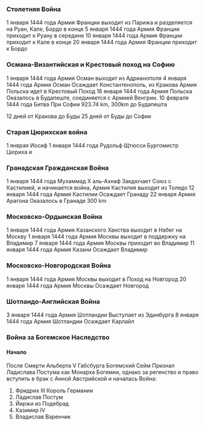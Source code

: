### Столетняя Война

1 января 1444 года Армия Франции выходит из Парижа и разделяется на Руан, Кале, Бордо
в конце 5 января 1444 года Армия Франции приходит к Руану
в середине 10 января 1444 года Армия Франции приходит к Кале
в конце 20 января 1444 года Армия Франции приходит к Бордо


### Османа-Византийская и Крестовый поход на Софию

1 января 1444 года Армия Осман выходит из Адрианополя
4 января 1444 года Армия Осман Осаждает Константенополь, из Кракова Армия Польска идет в Крестовый Поход
16 января 1444 года Армия Польска Оказалось в Будапеште, соединяется с Армией Венгрии.
10 февраля 1444 года Битва При Софии
923.74 km, 300km до Будапешта

12 дней от Кракова до Буды
25 дней от Буды до Софии
### Старая Цюрихская война

1 янврая Иосиф
1 января 1444 года Рудольф Щтюсси Бургомистр Цюриха и


### Гранадская Гражданская Война

1 января 1444 года Мухаммад X аль-Ахнаф Закдючает Союз с Кастилией, и начинается война, Армия Кастилия выходит из Толедо
12 января 1444 года Армия Кастилии Осаждает Гранаду
22 января Армия Арагона Оказалось в Гранаде
300 km


### Московско-Ордынская Война

1 января 1444 года Армия Казанского Ханства выходит в Набег на Москву
1 января 1444 года Армия Москвы выходит в поддержку на Владимир
7 января 1444 года Армия Москвы приходит во Владимир
11 января 1444 года Армия Казани Осаждает Владимир

### Московско-Новгородская Война

1 января 1444 года Армия Москвы выходит в Поход на Новгород
20 января 1444 года Армия Москвы Осаждает Новгород


### Шотландо-Английская Война
3 января 1444 года Армия Шотландии Выступает из Эдинбурга
8 января 1444 года Армия Шотландии Осаждает Карлайл

### Война за Богемское Наследство

#### Начало

После Смерти Альберта V Габсбурга Богемский Сейм Признал Ладислава Постума как Монарха Богемии,
однако за регенство и право вступить в брак с Анной Австрийской и началась Война:

1. Фридрих III Король Германии
2. Ладислав Постум
3. Йиржи из Подебрад
4. Казимир IV
5. Владислав Варенчик
